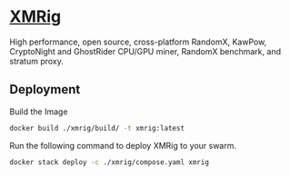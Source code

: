 # [XMRig](https://xmrig.com/)

High performance, open source, cross-platform RandomX, KawPow, CryptoNight and GhostRider CPU/GPU miner, RandomX benchmark, and stratum proxy.

## Deployment

Build the Image

```bash
docker build ./xmrig/build/ -t xmrig:latest
```

Run the following command to deploy XMRig to your swarm.

```bash
docker stack deploy -c ./xmrig/compose.yaml xmrig
```
